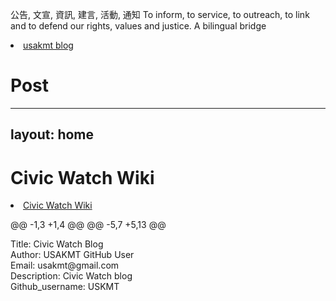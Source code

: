 
公告, 文宣, 資訊, 建言, 活動, 通知 To inform, to service, to outreach, to link and to defend our rights, values and justice. 
A bilingual bridge

<li><a href="http://classic-blog.udn.com/usakmt" > usakmt blog </a></li>

# Post
---
layout: home
---




# Civic Watch Wiki
<li><a href="https://github.com/uskmt/Civic-Watch/wiki"> Civic Watch Wiki </a></li>


@@ -1,3 +1,4 @@
@@ -5,7 +5,13 @@

<div class="footer-col-wrapper">
<div class="footer-col">
<div>Title: Civic Watch Blog </div>
<div>Author: USAKMT GitHub User</div>
<div>Email: usakmt@gmail.com</div>
<div>Description: Civic Watch blog</div>
<div>Github_username:  USKMT</div>


